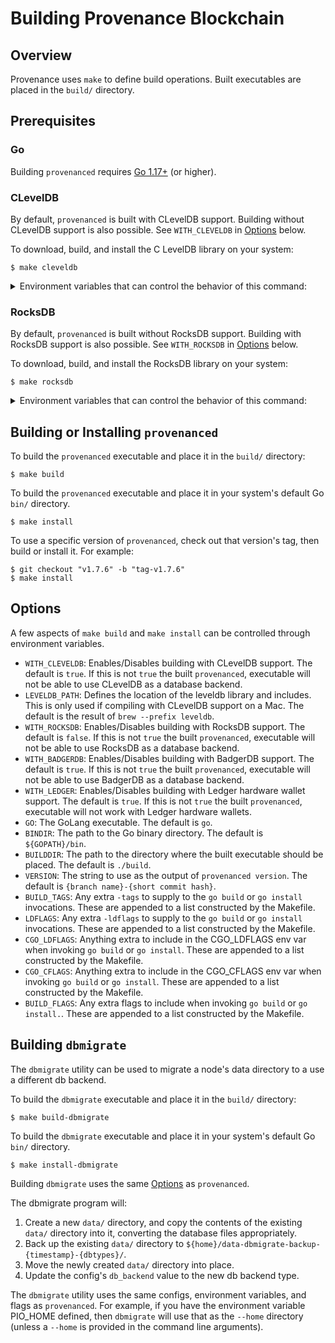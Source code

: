 # Building Provenance Blockchain

## Overview

Provenance uses `make` to define build operations.
Built executables are placed in the `build/` directory.

## Prerequisites

### Go

Building `provenanced` requires [Go 1.17+](https://golang.org/dl/) (or higher).

### CLevelDB

By default, `provenanced` is built with CLevelDB support.
Building without CLevelDB support is also possible. See `WITH_CLEVELDB` in [Options](#options) below.

To download, build, and install the C LevelDB library on your system:
```console
$ make cleveldb
```

<details>
<summary>Environment variables that can control the behavior of this command:</summary>

* `CLEVELDBDB_VERSION` will install a version other than the one defined in the `Makefile`.
  Do not include the `v` at the beginning of the version number.
  Example: `CLEVELDBDB_VERSION=1.22 make cleveldb`.
  The default is `1.23`
* `CLEVELDB_JOBS` will control the number of parallel jobs used to build the library.
  The default is the result of the `nproc` command.
  More parallel jobs can speed up the build.
  Fewer parallel jobs can alleviate memory problems/crashes that can be encountered during a build.
* `CLEVELDB_DO_BUILD` defines whether to build cleveldb.
  The default is `true`.
* `CLEVELDB_DO_INSTALL` defines whether to install cleveldb.
  The default is `true`.
* `CLEVELDB_SUDO` defines whether to use `sudo` for the installation of the built library.
  The difference between `sudo make cleveldb` and `CLEVELDB_SUDO=true make cleveldb`
  is that the latter will use `sudo` only for the installation (the download and build still use your current user).
  Some systems (e.g. Ubuntu) might require this.
  The default is `true` if the `sudo` command is found, or `false` otherwise.
* `CLEVELDB_DO_CLEANUP` defines whether to delete the downloaded and unpacked repo when done.
  The default is `true`.
</details>

### RocksDB

By default, `provenanced` is built without RocksDB support.
Building with RocksDB support is also possible. See `WITH_ROCKSDB` in [Options](#options) below.

To download, build, and install the RocksDB library on your system:
```console
$ make rocksdb
```

<details>
<summary>Environment variables that can control the behavior of this command:</summary>

* `ROCKSDB_VERSION` will install a version other than the one defined in the `Makefile`.
  Do not include the `v` at the beginning of the version number.
  Example: `ROCKSDB_VERSION=6.17.3 make rocksdb`.
  The default is `6.29.4`
* `ROCKSDB_JOBS` will control the number of parallel jobs used to build the library.
  The default is the result of the `nproc` command.
  More parallel jobs can speed up the build.
  Fewer parallel jobs can alleviate memory problems/crashes that can be encountered during a build.
* `ROCKSDB_WITH_SHARED` defines whether to build and install the shared (dynamic) library.
  The default is `true`.
* `ROCKSDB_WITH_STATIC` defines whether to build and install the static library.
  The default is `false`.
* `ROCKSDB_DO_BUILD` defines whether to build rocksdb.
  The default is `true`.
* `ROCKSDB_DO_INSTALL` defines whether to install rocksdb.
  The default is `true`.
* `ROCKSDB_SUDO` defines whether to use `sudo` for the installation of the built library.
  The difference between `sudo make rocksdb` and `ROCKSDB_SUDO=true make rocksdb`
  is that the latter will use `sudo` only for the installation (the download and build still use your current user).
  Some systems (e.g. Ubuntu) might require this.
  The default is `true` if the `sudo` command is found, or `false` otherwise.
* `ROCKSDB_DO_CLEANUP` defines whether to delete the downloaded and unpacked repo when done.
  The default is `true`.
</details>

## Building or Installing `provenanced`

To build the `provenanced` executable and place it in the `build/` directory:
```console
$ make build
```

To build the `provenanced` executable and place it in your system's default Go `bin/` directory.
```console
$ make install
```

To use a specific version of `provenanced`, check out that version's tag, then build or install it.
For example:
```console
$ git checkout "v1.7.6" -b "tag-v1.7.6"
$ make install
```

## Options

A few aspects of `make build` and `make install` can be controlled through environment variables.

* `WITH_CLEVELDB`: Enables/Disables building with CLevelDB support.
  The default is `true`.
  If this is not `true` the built `provenanced`, executable will not be able to use CLevelDB as a database backend.
* `LEVELDB_PATH`: Defines the location of the leveldb library and includes.
  This is only used if compiling with CLevelDB support on a Mac.
  The default is the result of `brew --prefix leveldb`.
* `WITH_ROCKSDB`: Enables/Disables building with RocksDB support.
  The default is `false`.
  If this is not `true` the built `provenanced`, executable will not be able to use RocksDB as a database backend.
* `WITH_BADGERDB`: Enables/Disables building with BadgerDB support.
  The default is `true`.
  If this is not `true` the built `provenanced`, executable will not be able to use BadgerDB as a database backend.
* `WITH_LEDGER`: Enables/Disables building with Ledger hardware wallet support.
  The default is `true`.
  If this is not `true` the built `provenanced`, executable will not work with Ledger hardware wallets.
* `GO`: The GoLang executable.
  The default is `go`.
* `BINDIR`: The path to the Go binary directory.
  The default is `${GOPATH}/bin`.
* `BUILDDIR`: The path to the directory where the built executable should be placed.
  The default is `./build`.
* `VERSION`: The string to use as the output of `provenanced version`.
  The default is `{branch name}-{short commit hash}`.
* `BUILD_TAGS`: Any extra `-tags` to supply to the `go build` or `go install` invocations.
  These are appended to a list constructed by the Makefile.
* `LDFLAGS`: Any extra `-ldflags` to supply to the `go build` or `go install` invocations.
  These are appended to a list constructed by the Makefile.
* `CGO_LDFLAGS`: Anything extra to include in the CGO_LDFLAGS env var when invoking `go build` or `go install`.
  These are appended to a list constructed by the Makefile.
* `CGO_CFLAGS`: Anything extra to include in the CGO_CFLAGS env var when invoking `go build` or `go install`.
  These are appended to a list constructed by the Makefile.
* `BUILD_FLAGS`: Any extra flags to include when invoking `go build` or `go install.`.
  These are appended to a list constructed by the Makefile.

## Building `dbmigrate`

The `dbmigrate` utility can be used to migrate a node's data directory to a use a different db backend.

To build the `dbmigrate` executable and place it in the `build/` directory:
```console
$ make build-dbmigrate
```

To build the `dbmigrate` executable and place it in your system's default Go `bin/` directory.
```console
$ make install-dbmigrate
```

Building `dbmigrate` uses the same [Options](#options) as `provenanced`.

The dbmigrate program will:
1. Create a new `data/` directory, and copy the contents of the existing `data/` directory into it, converting the database files appropriately.
2. Back up the existing `data/` directory to `${home}/data-dbmigrate-backup-{timestamp}-{dbtypes}/`.
3. Move the newly created `data/` directory into place.
4. Update the config's `db_backend` value to the new db backend type.

The `dbmigrate` utility uses the same configs, environment variables, and flags as `provenanced`.
For example, if you have the environment variable PIO_HOME defined, then `dbmigrate` will use that as the `--home` directory (unless a `--home` is provided in the command line arguments).
